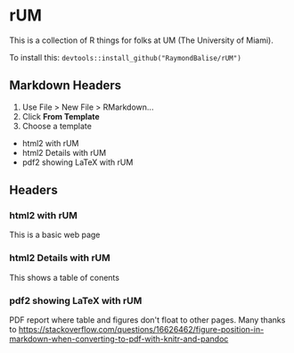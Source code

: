 # rUM
This is a collection of R things for folks at UM (The University of Miami).

To install this: `devtools::install_github("RaymondBalise/rUM")`

## Markdown Headers

1. Use File > New File > RMarkdown...
1. Click **From Template**
1. Choose a template
  + html2 with rUM
  + html2 Details with rUM
  + pdf2 showing LaTeX with rUM
  
## Headers

### html2 with rUM
This is a basic web page

### html2 Details with rUM
This shows a table of conents

### pdf2 showing LaTeX with rUM
PDF report where table and figures don't float to other pages.  Many thanks to https://stackoverflow.com/questions/16626462/figure-position-in-markdown-when-converting-to-pdf-with-knitr-and-pandoc

